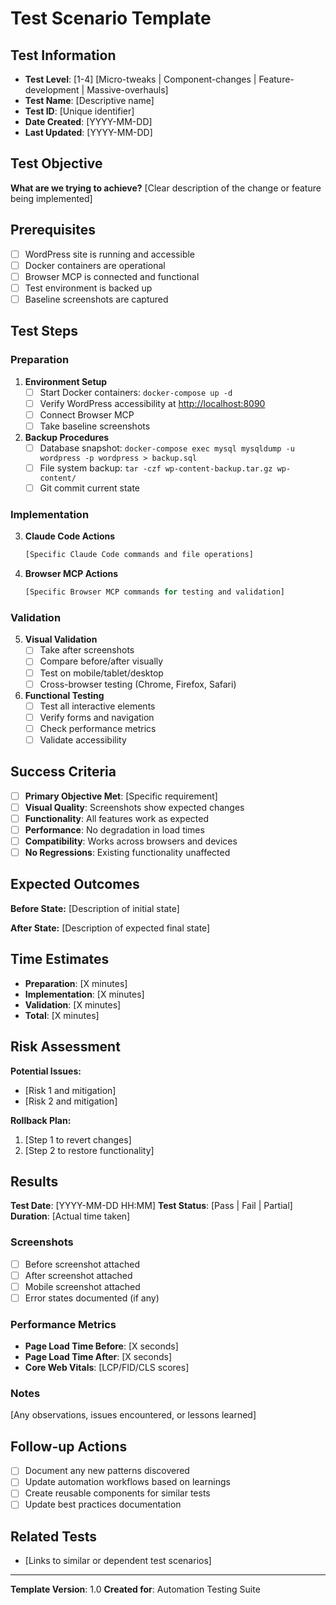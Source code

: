 # Test Scenario Template

## Test Information
- **Test Level**: [1-4] [Micro-tweaks | Component-changes | Feature-development | Massive-overhauls]
- **Test Name**: [Descriptive name]
- **Test ID**: [Unique identifier]
- **Date Created**: [YYYY-MM-DD]
- **Last Updated**: [YYYY-MM-DD]

## Test Objective
**What are we trying to achieve?**
[Clear description of the change or feature being implemented]

## Prerequisites
- [ ] WordPress site is running and accessible
- [ ] Docker containers are operational
- [ ] Browser MCP is connected and functional
- [ ] Test environment is backed up
- [ ] Baseline screenshots are captured

## Test Steps

### Preparation
1. **Environment Setup**
   - [ ] Start Docker containers: `docker-compose up -d`
   - [ ] Verify WordPress accessibility at <http://localhost:8090>
   - [ ] Connect Browser MCP
   - [ ] Take baseline screenshots

2. **Backup Procedures**
   - [ ] Database snapshot: `docker-compose exec mysql mysqldump -u wordpress -p wordpress > backup.sql`
   - [ ] File system backup: `tar -czf wp-content-backup.tar.gz wp-content/`
   - [ ] Git commit current state

### Implementation
3. **Claude Code Actions**
   ```bash
   [Specific Claude Code commands and file operations]
   ```

4. **Browser MCP Actions**
   ```javascript
   [Specific Browser MCP commands for testing and validation]
   ```

### Validation
5. **Visual Validation**
   - [ ] Take after screenshots
   - [ ] Compare before/after visually
   - [ ] Test on mobile/tablet/desktop
   - [ ] Cross-browser testing (Chrome, Firefox, Safari)

6. **Functional Testing**
   - [ ] Test all interactive elements
   - [ ] Verify forms and navigation
   - [ ] Check performance metrics
   - [ ] Validate accessibility

## Success Criteria
- [ ] **Primary Objective Met**: [Specific requirement]
- [ ] **Visual Quality**: Screenshots show expected changes
- [ ] **Functionality**: All features work as expected
- [ ] **Performance**: No degradation in load times
- [ ] **Compatibility**: Works across browsers and devices
- [ ] **No Regressions**: Existing functionality unaffected

## Expected Outcomes
**Before State:**
[Description of initial state]

**After State:**
[Description of expected final state]

## Time Estimates
- **Preparation**: [X minutes]
- **Implementation**: [X minutes]
- **Validation**: [X minutes]
- **Total**: [X minutes]

## Risk Assessment
**Potential Issues:**
- [Risk 1 and mitigation]
- [Risk 2 and mitigation]

**Rollback Plan:**
1. [Step 1 to revert changes]
2. [Step 2 to restore functionality]

## Results
**Test Date**: [YYYY-MM-DD HH:MM]
**Test Status**: [Pass | Fail | Partial]
**Duration**: [Actual time taken]

### Screenshots
- [ ] Before screenshot attached
- [ ] After screenshot attached
- [ ] Mobile screenshot attached
- [ ] Error states documented (if any)

### Performance Metrics
- **Page Load Time Before**: [X seconds]
- **Page Load Time After**: [X seconds]
- **Core Web Vitals**: [LCP/FID/CLS scores]

### Notes
[Any observations, issues encountered, or lessons learned]

## Follow-up Actions
- [ ] Document any new patterns discovered
- [ ] Update automation workflows based on learnings
- [ ] Create reusable components for similar tests
- [ ] Update best practices documentation

## Related Tests
- [Links to similar or dependent test scenarios]

---

**Template Version**: 1.0
**Created for**: Automation Testing Suite